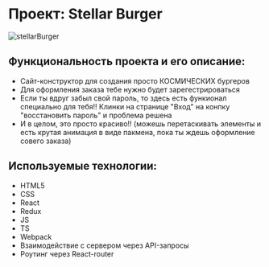 # Проект: Stellar Burger 
![stellarBurger](https://github.com/lucy2n/react-stellar-burger/assets/117926370/a3479a49-7af4-4af1-aae3-68f61046ae25)

## Функциональность проекта и его описание:
   * Сайт-конструктор для создания просто КОСМИЧЕСКИХ бургеров<br>
   * Для оформления заказа тебе нужно будет зарегестрироваться 
   * Если ты вдруг забыл свой пароль, то здесь есть функионал специально для тебя!! Клинки на странице "Вход" на конпку "восстановить пароль" и проблема решена
   * И в целом, это просто красиво!! (можешь перетаскивать элементы и есть крутая анимация в виде пакмена, пока ты ждешь оформление совего заказа)

## Используемые технологии: 
   * HTML5
   * CSS
   * React
   * Redux
   * JS
   * TS
   * Webpack
   * Взаимодействие с сервером через API-запросы
   * Роутинг через React-router

